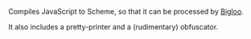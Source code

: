 Compiles JavaScript to Scheme, so that it can be processed by [Bigloo](http://www-sop.inria.fr/mimosa/fp/Bigloo/).

It also includes a pretty-printer and a (rudimentary) obfuscator.
